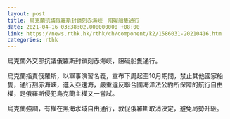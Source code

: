 ```yaml
---
layout: post
title: 烏克蘭抗議俄羅斯封鎖刻赤海峽　阻礙船隻通行
date: 2021-04-16 03:38:02.000000000 +08:00
link: https://news.rthk.hk/rthk/ch/component/k2/1586031-20210416.htm
categories: rthk
---
```


烏克蘭外交部抗議俄羅斯封鎖刻赤海峽，阻礙船隻通行。

烏克蘭指責俄羅斯，以軍事演習名義，宣布下周起至10月期間，禁止其他國家船隻，通行刻赤海峽，進入亞速海，嚴重違反聯合國海洋法公約所保障的航行自由權，是俄羅斯侵犯烏克蘭主權又一嘗試。

烏克蘭強調，有權在黑海水域自由通行，敦促俄羅斯取消決定，避免局勢升級。
